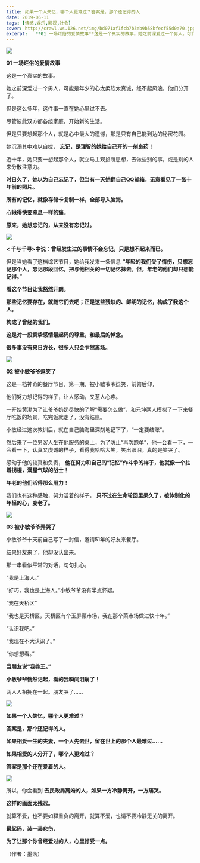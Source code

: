 ```yaml
---
title: 如果一个人失忆，哪个人更难过？答案是，那个还记得的人
date: 2019-06-11
tags: [情感,娱乐,影视,社会]
cover: http://crawl.ws.126.net/img/bd071af1fcb7b3eb9b58bfecf55d0a70.jpg
excerpt:   **01 一场烂俗的爱情故事**这是一个真实的故事。她之前深爱过一个男人，可能是年少的
---
```

![](http://crawl.ws.126.net/img/bd071af1fcb7b3eb9b58bfecf55d0a70.jpg)  

**01 一场烂俗的爱情故事**

这是一个真实的故事。

她之前深爱过一个男人，可能是年少的心太柔软太真诚，经不起风浪，他们分开了。

但是这么多年，这件事一直在她心里过不去。

尽管彼此双方都各组家庭，开始新的生活。

但是只要想起那个人，就是心中最大的遗憾，那是只有自己能到达的秘密花园。

她沉溺其中难以自拔， **忘记，是理智的她给自己开的一剂良药！**

近十年，她只要一想起那个人，就立马主观掐断思想，去做些别的事，或是别的人来分散注意力。

**时日久了，她以为自己忘记了，但当有一天她翻自己QQ邮箱，无意看见了一张十年前的照片。**

**所有的记忆，就像存储卡复制一样，全部导入脑海。**

**心揪得快要窒息一样的痛。**

**原来，她想忘记的，从来没有忘记过。**

![](http://crawl.ws.126.net/img/84afb077bde0448bd3eb6e6d41ea96e8.jpg)  

**< 千与千寻>中说：曾经发生过的事情不会忘记，只是想不起来而已。**

但是当她看了这档综艺节目，她给我发来一条信息
**“年轻的我们受了情伤，只想忘记那个人，忘记那段回忆，把与他相关的一切记忆抹去。但，年老的他们却只想能记得。”**

**看这个节目让我豁然开朗。**

**那些记忆要存在，就随它们去吧；正是这些残缺的、鲜明的记忆，构成了我这个人。**

**构成了曾经的我们。**

**这是对一段真挚感情最起码的尊重，和最后的悼念。**

**很多事没有来日方长，很多人只会乍然离场。**

![](http://crawl.ws.126.net/img/f373dd34cec10702993487ff6ce5b68e.jpg)  

**02 被小敏爷爷逗笑了**

这是一档神奇的餐厅节目，第一期，被小敏爷爷逗笑，前俯后仰，

他们努力想记得的样子，让人感动，又惹人心疼。

一开始黄渤为了让爷爷奶奶尽快的了解“需要怎么做”，和元坤两人模拟了一下来餐厅吃饭的场景，吃完饭就走了，没有结账。

小敏经过这次教训后，就在自己脑海里深刻地记下了，“一定要结账”。

然后来了一位男客人坐在他服务的桌上，为了防止“再次跑单”，他一会看一下，一会看一下，认真又虔诚的样子，看得我哈哈大笑，笑出眼泪。真的是笑哭了。

感动于他的较真和负责， **他在努力和自己的“记忆”作斗争的样子，他就像一个拄着拐棍，满屋气球的战士！**

**年老的他们活得那么用力！**

我们也有这种感触，努力活着的样子， **只不过在生命轮回里呆久了，被体制化的年轻的心，变老了。**

![](http://crawl.ws.126.net/img/263b5b85114865ab189009d38034b2cb.jpg)  

**03 被小敏爷爷弄哭了**

小敏爷爷十天前自己写了一封信，邀请51年的好友来餐厅。

结果好友来了，他却没认出来。

那一串看似平常的对话，句句扎心。

“我是上海人。”

“好巧，我也是上海人。”小敏爷爷没有半点怀疑。

“我在天桥区”

“我也是天桥区，天桥区有个玉屏菜市场，我在那个菜市场做过快十年。”

“认识我吧。”

“我现在不大认识了。”

“你想想看。”

**当朋友说“我姓王。”**

**小敏爷爷恍然记起，看的我瞬间泪崩了！**

两人人相拥在一起。朋友哭了......

![](http://crawl.ws.126.net/img/229a73468423207d5e71f0d5108203bc.jpg)  

**如果一个人失忆，哪个人更难过？**

**答案是，那个还记得的人。**

**如果相爱一生的夫妻，一个人先去世，留在世上的那个人最难过......**

**如果相爱的人分开了，哪个人更难过？**

**答案是那个还在爱着的人。**

![](http://crawl.ws.126.net/img/ad4ac8abc1816b3ff11027572cd2ea98.jpg)  

所以，你会看到 **去民政局离婚的人，如果一方冷静离开，一方痛哭。**

**这样的画面太残忍。**

就算不爱，也不要如释重负的离开，就算不爱，也请不要冷静无关的离开。

**最起码，装一装悲伤，**

**为了让那个你曾经爱过的人，心里好受一点。**

（作者：墨落）

